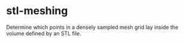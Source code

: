 # stl-meshing
Determine which points in a densely sampled mesh grid lay inside the volume defined by an STL file.
